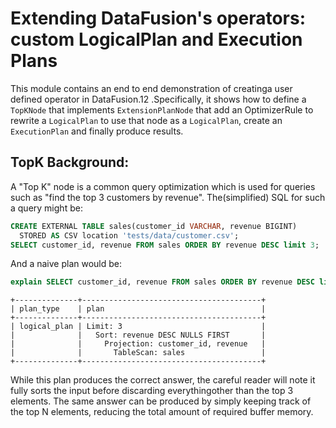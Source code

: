 <!---
  Licensed to the Apache Software Foundation (ASF) under one
  or more contributor license agreements.  See the NOTICE file
  distributed with this work for additional information
  regarding copyright ownership.  The ASF licenses this file
  to you under the Apache License, Version 2.0 (the
  "License"); you may not use this file except in compliance
  with the License.  You may obtain a copy of the License at

    http://www.apache.org/licenses/LICENSE-2.0

  Unless required by applicable law or agreed to in writing,
  software distributed under the License is distributed on an
  "AS IS" BASIS, WITHOUT WARRANTIES OR CONDITIONS OF ANY
  KIND, either express or implied.  See the License for the
  specific language governing permissions and limitations
  under the License.
-->

# Extending DataFusion's operators: custom LogicalPlan and Execution Plans

This module contains an end to end demonstration of creatinga user defined operator in DataFusion.12 .Specifically, it shows how to define a `TopKNode` that implements `ExtensionPlanNode` that add an OptimizerRule to rewrite a `LogicalPlan` to use that node as a `LogicalPlan`, create an `ExecutionPlan` and finally produce results.

## TopK Background:

A "Top K" node is a common query optimization which is used for queries such as "find the top 3 customers by revenue". The(simplified) SQL for such a query might be:

```sql
CREATE EXTERNAL TABLE sales(customer_id VARCHAR, revenue BIGINT)
  STORED AS CSV location 'tests/data/customer.csv';
SELECT customer_id, revenue FROM sales ORDER BY revenue DESC limit 3;
```

And a naive plan would be:

```sql
explain SELECT customer_id, revenue FROM sales ORDER BY revenue DESC limit 3;
```

```text
+--------------+----------------------------------------+
| plan_type    | plan                                   |
+--------------+----------------------------------------+
| logical_plan | Limit: 3                               |
|              |   Sort: revenue DESC NULLS FIRST       |
|              |     Projection: customer_id, revenue   |
|              |       TableScan: sales                 |
+--------------+----------------------------------------+
```

While this plan produces the correct answer, the careful reader will note it fully sorts the input before discarding everythingother than the top 3 elements.
The same answer can be produced by simply keeping track of the top N elements, reducing the total amount of required buffer memory.
